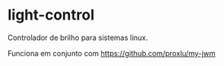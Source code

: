 # light-control
Controlador de brilho para sistemas linux.

Funciona em conjunto com https://github.com/proxlu/my-jwm
